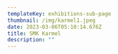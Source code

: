 ```yaml
---
templateKey: exhibitions-sub-page
thumbnail: /img/karmel1.jpeg
date: 2023-03-06T05:10:14.676Z
title: SMK Karmel
description: ""
---
```

<!--[kuta3](/img/legoks2.jpeg)

![kuta1](/img/legoks3.jpeg)-->

